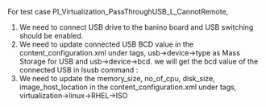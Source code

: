 For test case PI_Virtualization_PassThroughUSB_L_CannotRemote,

1) We need to connect USB drive to the banino board and USB switching should be enabled. 
2) We need to update connected USB BCD value in the content_configuration.xml under tags,
usb->device->type as Mass Storage for USB and usb->device->bcd.
we will get the bcd value of the connected USB in lsusb command :
3) We need to update the memory_size, no_of_cpu, disk_size, image_host_location in the content_configuration.xml under 
tags, virtualization->linux->RHEL->ISO
 